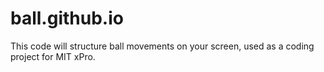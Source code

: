 # ball.github.io
This code will structure ball movements on your screen, used as a coding project for MIT xPro.
